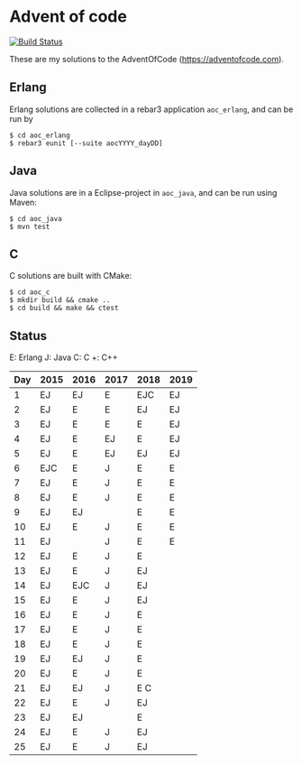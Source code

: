 # Advent of code

[![Build Status](https://travis-ci.org/jesperes/adventofcode.svg?branch=master)](https://travis-ci.org/jesperes/adventofcode)

These are my solutions to the AdventOfCode (https://adventofcode.com).

## Erlang

Erlang solutions are collected in a rebar3 application `aoc_erlang`, and
can be run by

```
$ cd aoc_erlang
$ rebar3 eunit [--suite aocYYYY_dayDD]
```

## Java

Java solutions are in a Eclipse-project in `aoc_java`, and can be run using Maven:

```
$ cd aoc_java
$ mvn test
```

## C

C solutions are built with CMake:

```
$ cd aoc_c
$ mkdir build && cmake ..
$ cd build && make && ctest
```

## Status

E:   Erlang
J:   Java
C:   C
+:   C++

| Day | 2015 | 2016 | 2017 | 2018 | 2019 |
|-----|------|------|------|------|------|
| 1   | EJ   | EJ   | E    | EJC  | EJ   |
| 2   | EJ   | E    | E    | EJ   | EJ   |
| 3   | EJ   | E    | E    | E    | EJ   |
| 4   | EJ   | E    | EJ   | E    | EJ   |
| 5   | EJ   | E    | EJ   | EJ   | EJ   |
| 6   | EJC  | E    | J    | E    | E    |
| 7   | EJ   | E    | J    | E    | E    |
| 8   | EJ   | E    | J    | E    | E    |
| 9   | EJ   | EJ   |      | E    | E    |
| 10  | EJ   | E    | J    | E    | E    |
| 11  | EJ   |      | J    | E    | E    |
| 12  | EJ   | E    | J    | E    |      |
| 13  | EJ   | E    | J    | EJ   |      |
| 14  | EJ   | EJC  | J    | EJ   |      |
| 15  | EJ   | E    | J    | EJ   |      |
| 16  | EJ   | E    | J    | E    |      |
| 17  | EJ   | E    | J    | E    |      |
| 18  | EJ   | E    | J    | E    |      |
| 19  | EJ   | EJ   | J    | E    |      |
| 20  | EJ   | E    | J    | E    |      |
| 21  | EJ   | EJ   | J    | E C  |      |
| 22  | EJ   | E    | J    | EJ   |      |
| 23  | EJ   | EJ   |      | E    |      |
| 24  | EJ   | E    | J    | EJ   |      |
| 25  | EJ   | E    | J    | EJ   |      |
